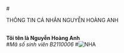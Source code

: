#<p color="red">THÔNG TIN CÁ NHÂN NGUYỄN HOÀNG ANH</p><br>
**Tôi tên là Nguyễn Hoàng Anh**<br>
#_Mã số sinh viên B2110006_
#![NHA](https://media.giphy.com/media/PiQejEf31116URju4V/giphy.gif)
